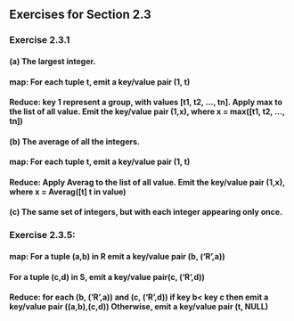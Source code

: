 ## Exercises for Section 2.3
### **Exercise 2.3.1** 
#### (a) The largest integer.
#### map:     For each tuple t, emit a key/value pair (1, t) 
#### Reduce:     key 1 represent a group, with values [t1, t2, …, tn]. Apply max to the list of all value. Emit the key/value pair (1,x), where x = max([t1, t2, …, tn])
 #### (b) The average of all the integers.
#### map:     For each tuple t, emit a key/value pair (1, t) 
#### Reduce:    Apply Averag to the list of all value. Emit the key/value pair (1,x), where x =  Averag([t] t in  value)
#### (c) The same set of integers, but with each integer appearing only once.
### **Exercise 2.3.5**: 
#### map:   For a tuple (a,b) in R emit a key/value pair (b, (‘R’,a)) 
  #### For a tuple (c,d) in S, emit a key/value pair(c, (‘R’,d))
#### Reduce: for each (b, (‘R’,a)) and (c, (‘R’,d)) if key b< key c then  emit a key/value pair ((a,b),(c,d)) Otherwise, emit a key/value pair (t, NULL)

